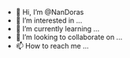 - 👋 Hi, I’m @NanDoras
- 👀 I’m interested in ...
- 🌱 I’m currently learning ...
- 💞️ I’m looking to collaborate on ...
- 📫 How to reach me ...

<!---
NanDoras/NanDoras is a ✨ special ✨ repository because its `README.md` (this file) appears on your GitHub profile.
You can click the Preview link to take a look at your changes.
--->
